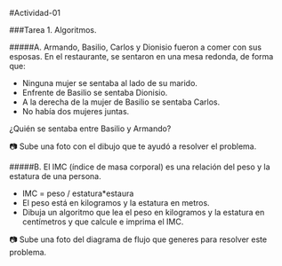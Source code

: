 #Actividad-01

###Tarea 1. Algoritmos.

#####A. Armando, Basilio, Carlos y Dionisio fueron a comer con sus esposas. En el restaurante, se sentaron en una mesa redonda, de forma que: 
 * Ninguna mujer se sentaba al lado de su marido.
 * Enfrente de Basilio se sentaba Dionisio.
 * A la derecha de la mujer de Basilio se sentaba Carlos.
 * No había dos mujeres juntas.

¿Quién se sentaba entre Basilio y Armando?

:camera: Sube una foto con el dibujo que te ayudó a resolver el problema.


#####B. El IMC (índice de masa corporal) es una relación del peso y la estatura de una persona.
 * IMC = peso / estatura*estaura
 * El peso está en kilogramos y la estatura en metros.
 * Dibuja un algoritmo que lea el peso en kilogramos y la estatura en centímetros y que calcule e imprima el IMC.

:camera: Sube una foto del diagrama de flujo que generes para resolver este problema.

